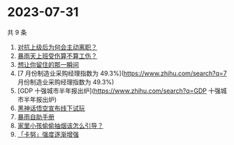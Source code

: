 # 2023-07-31

共 9 条

<!-- BEGIN ZHIHUSEARCH -->
<!-- 最后更新时间 Mon Jul 31 2023 21:12:43 GMT+0800 (China Standard Time) -->
1. [对抗上级后为何会主动离职？](https://www.zhihu.com/search?q=对抗上级后为何会主动离职？)
1. [暴雨天上班受伤算不算工伤？](https://www.zhihu.com/search?q=暴雨天上班受伤算不算工伤？)
1. [想让你留住的那一瞬间](https://www.zhihu.com/search?q=想让你留住的那一瞬间)
1. [7 月份制造业采购经理指数为 49.3%](https://www.zhihu.com/search?q=7 月份制造业采购经理指数为 49.3%)
1. [GDP 十强城市半年报出炉](https://www.zhihu.com/search?q=GDP 十强城市半年报出炉)
1. [黑神话悟空宣布线下试玩](https://www.zhihu.com/search?q=黑神话悟空宣布线下试玩)
1. [暴雨自助手册](https://www.zhihu.com/search?q=暴雨自助手册)
1. [家里小孩偷偷抽烟该怎么引导？](https://www.zhihu.com/search?q=家里小孩偷偷抽烟该怎么引导？)
1. [「卡努」强度逐渐增强](https://www.zhihu.com/search?q=「卡努」强度逐渐增强)
<!-- END ZHIHUSEARCH -->
